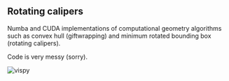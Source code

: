 ## Rotating calipers
Numba and CUDA implementations of computational geometry algorithms such as convex hull (giftwrapping) and minimum rotated bounding box (rotating calipers).

Code is very messy (sorry).

![vispy](images/animation.gif)
